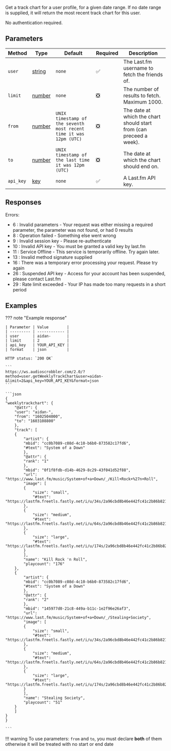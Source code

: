 Get a track chart for a user profile, for a given date range. If no date range is supplied, it will return the most recent track chart for this user.

No authentication required.

## Parameters
| Method | Type | Default | Required | Description 
| ------ | ---- | ------- | -------- | -----------
| `user` | [string][string] | `none` | :white_check_mark: | The Last.fm username to fetch the friends of.
| `limit` | [number][number] | `none` | :negative_squared_cross_mark: | The number of results to fetch. Maximum 1000.
| `from` | [number][number] | `UNIX timestamp of the seventh most recent time it was 12pm (UTC)` | :negative_squared_cross_mark: | The date at which the chart should start from (can preceed a week).
| `to` | [number][number] | `UNIX timestamp of the last time it was 12pm (UTC)` | :negative_squared_cross_mark: | The date at which the chart should end on.
| `api_key` | [key][key] | `none` | :white_check_mark: | A Last.fm API key.

## Responses
Errors:

- 6 : Invalid parameters - Your request was either missing a required parameter, the parameter was not found, or had 0 results
- 8 : Operation failed - Something else went wrong  
- 9 : Invalid session key - Please re-authenticate  
- 10 : Invalid API key - You must be granted a valid key by last.fm  
- 11 : Service Offline - This service is temporarily offline. Try again later.  
- 13 : Invalid method signature supplied  
- 16 : There was a temporary error processing your request. Please try again  
- 26 : Suspended API key - Access for your account has been suspended, please contact Last.fm  
- 29 : Rate limit exceeded - Your IP has made too many requests in a short period  

## Examples
??? note "Example response"

    | Parameter | Value        |
    | --------- | ------------ |
    | user      | aidan-       |
    | limit     | 2            |
    | api_key   | YOUR_API_KEY |
    | format    | json         |

    HTTP status: `200 OK`

    ```
    https://ws.audioscrobbler.com/2.0/?method=user.getWeeklyTrackChart&user=aidan-&limit=2&api_key=YOUR_API_KEY&format=json
    ```

    ```json
    {
    "weeklytrackchart": {
        "@attr": {
        "user": "aidan-",
        "from": "1602504000",
        "to": "1603108800"
        },
        "track": [
        {
            "artist": {
            "mbid": "cc0b7089-c08d-4c10-b6b0-873582c17fd6",
            "#text": "System of a Down"
            },
            "@attr": {
            "rank": "1"
            },
            "mbid": "0f1f8fdb-d14b-4629-8c29-43f041d52f88",
            "url": "https://www.last.fm/music/System+of+a+Down/_/Kill+Rock+%27n+Roll",
            "image": [
            {
                "size": "small",
                "#text": "https://lastfm.freetls.fastly.net/i/u/34s/2a96cbd8b46e442fc41c2b86b821562f.png"
            },
            {
                "size": "medium",
                "#text": "https://lastfm.freetls.fastly.net/i/u/64s/2a96cbd8b46e442fc41c2b86b821562f.png"
            },
            {
                "size": "large",
                "#text": "https://lastfm.freetls.fastly.net/i/u/174s/2a96cbd8b46e442fc41c2b86b821562f.png"
            }
            ],
            "name": "Kill Rock 'n Roll",
            "playcount": "176"
        },
        {
            "artist": {
            "mbid": "cc0b7089-c08d-4c10-b6b0-873582c17fd6",
            "#text": "System of a Down"
            },
            "@attr": {
            "rank": "2"
            },
            "mbid": "145977d0-21c8-449a-b11c-1e2f96e26af3",
            "url": "https://www.last.fm/music/System+of+a+Down/_/Stealing+Society",
            "image": [
            {
                "size": "small",
                "#text": "https://lastfm.freetls.fastly.net/i/u/34s/2a96cbd8b46e442fc41c2b86b821562f.png"
            },
            {
                "size": "medium",
                "#text": "https://lastfm.freetls.fastly.net/i/u/64s/2a96cbd8b46e442fc41c2b86b821562f.png"
            },
            {
                "size": "large",
                "#text": "https://lastfm.freetls.fastly.net/i/u/174s/2a96cbd8b46e442fc41c2b86b821562f.png"
            }
            ],
            "name": "Stealing Society",
            "playcount": "51"
        }
        ]
    }
    }
    
    ```

!!! warning
    To use parameters: `from` and `to`, you must declare **both** of them otherwise it will be treated with no start or end date

[string]: https://developer.mozilla.org/en-US/docs/Web/JavaScript/Reference/Global_Objects/String
[number]: https://developer.mozilla.org/en-US/docs/Web/JavaScript/Reference/Global_Objects/Number
[key]: https://www.last.fm/api/account/create